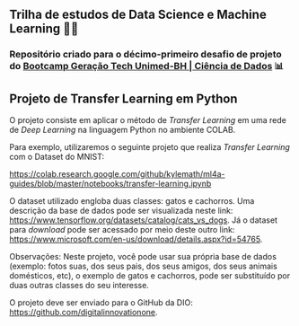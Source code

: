 ## Trilha de estudos de Data Science e Machine Learning 👩‍💻

### Repositório criado para o décimo-primeiro desafio de projeto do [Bootcamp Geração Tech Unimed-BH | Ciência de Dados](https://web.dio.me/track/geracao-tech-unimed-bh-ciencia-de-dados/) 📊

## Projeto de Transfer Learning em Python

O projeto consiste em aplicar o método de *Transfer Learning* em uma rede de *Deep Learning* na linguagem Python no ambiente COLAB. 

Para exemplo, utilizaremos o seguinte projeto que realiza *Transfer Learning* com o Dataset do MNIST: 

https://colab.research.google.com/github/kylemath/ml4a-guides/blob/master/notebooks/transfer-learning.ipynb

O dataset utilizado engloba duas classes: gatos e cachorros. Uma descrição da base de dados pode ser visualizada neste link: https://www.tensorflow.org/datasets/catalog/cats_vs_dogs. Já o dataset para *download* pode ser acessado por meio deste outro link: https://www.microsoft.com/en-us/download/details.aspx?id=54765.

Observações: Neste projeto, você pode usar sua própria base de dados (exemplo: fotos suas, dos seus pais, dos seus amigos, dos seus animais domésticos, etc), o exemplo de gatos e cachorros, pode ser substituído por duas outras classes do seu interesse. 

O projeto deve ser enviado para o GitHub da DIO: https://github.com/digitalinnovationone. 

 